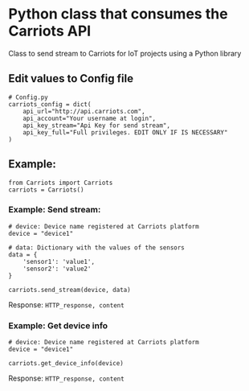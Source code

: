 # Python class that consumes the Carriots API

Class to send stream to Carriots for IoT projects using a Python library

## Edit values to Config file

    # Config.py
    carriots_config = dict(
        api_url="http://api.carriots.com",
        api_account="Your username at login",
        api_key_stream="Api Key for send stream",
        api_key_full="Full privileges. EDIT ONLY IF IS NECESSARY"
    )

## Example:

    from Carriots import Carriots
    carriots = Carriots()

### Example: Send stream:
    # device: Device name registered at Carriots platform
    device = "device1"

    # data: Dictionary with the values of the sensors
    data = {
        'sensor1': 'value1',
        'sensor2': 'value2'
    }

    carriots.send_stream(device, data)

Response:
    `HTTP_response, content`
### Example: Get device info
    # device: Device name registered at Carriots platform
    device = "device1"

    carriots.get_device_info(device)
Response:
    `HTTP_response, content`